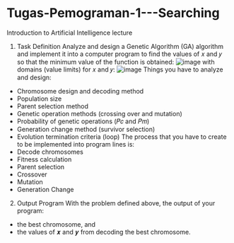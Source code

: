 # Tugas-Pemograman-1---Searching 

Introduction to Artificial Intelligence lecture
1. Task Definition
   Analyze and design a Genetic Algorithm (GA) algorithm and implement it into a computer program to find the values of 𝑥 and 𝑦
so that the minimum value of the function is obtained:
![image](https://github.com/user-attachments/assets/c751eaad-002e-4a98-a6f4-af446435d39a)
with domains (value limits) for 𝑥 and 𝑦:
![image](https://github.com/user-attachments/assets/824ea34b-66ef-4676-b799-9a742159da81)
Things you have to analyze and design:
- Chromosome design and decoding method
- Population size
- Parent selection method
- Genetic operation methods (crossing over and mutation)
- Probability of genetic operations (𝑃𝑐 and 𝑃𝑚)
- Generation change method (survivor selection)
- Evolution termination criteria (loop)
The process that you have to create to be implemented into program lines is:
- Decode chromosomes
- Fitness calculation
- Parent selection
- Crossover
- Mutation
- Generation Change

2. Output Program
   With the problem defined above, the output of your program:
- the best chromosome, and
- the values of 𝒙 and 𝒚 from decoding the best chromosome.
